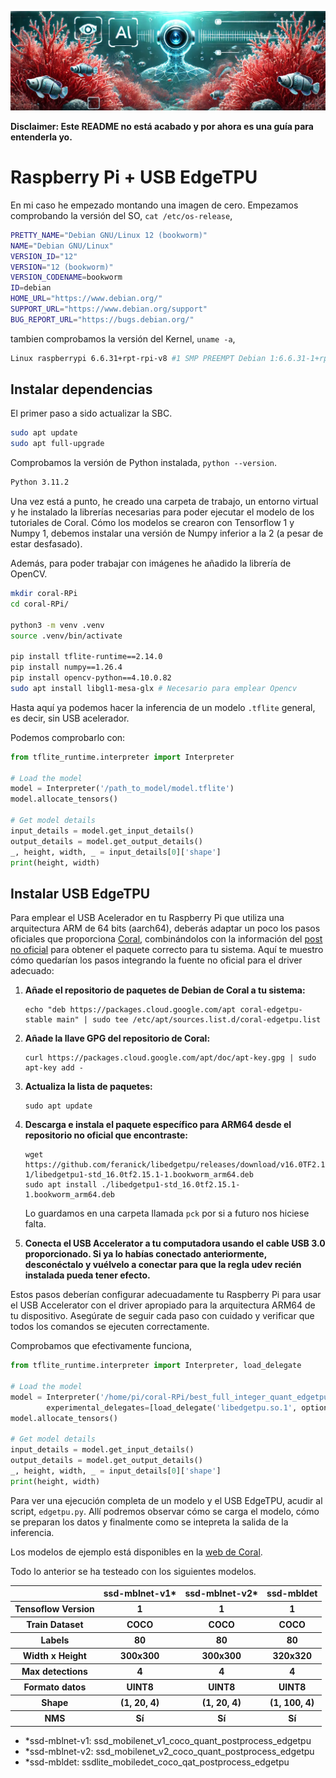 ![Banner](assets/banner.png)

**Disclaimer: Este README no está acabado y por ahora es una guía para entenderla yo.**

# Raspberry Pi + USB EdgeTPU

En mi caso he empezado montando una imagen de cero. Empezamos comprobando la versión del SO, `cat /etc/os-release`,

```bash
PRETTY_NAME="Debian GNU/Linux 12 (bookworm)"
NAME="Debian GNU/Linux"
VERSION_ID="12"
VERSION="12 (bookworm)"
VERSION_CODENAME=bookworm
ID=debian
HOME_URL="https://www.debian.org/"
SUPPORT_URL="https://www.debian.org/support"
BUG_REPORT_URL="https://bugs.debian.org/"
```

tambien comprobamos la versión del Kernel, `uname -a`,

```bash
Linux raspberrypi 6.6.31+rpt-rpi-v8 #1 SMP PREEMPT Debian 1:6.6.31-1+rpt1 (2024-05-29) aarch64 GNU/Linux
```
## Instalar dependencias

El primer paso a sido actualizar la SBC.

```bash
sudo apt update
sudo apt full-upgrade
```

Comprobamos la versión de Python instalada, `python --version`.

```bash
Python 3.11.2
```

Una vez está a punto, he creado una carpeta de trabajo, un entorno virtual y he instalado la librerías necesarias para poder ejecutar el modelo de los tutoriales de Coral. Cómo los modelos se crearon con Tensorflow 1 y Numpy 1, debemos instalar una versión de Numpy inferior a la 2 (a pesar de estar desfasado).

Además, para poder trabajar con imágenes he añadido la librería de OpenCV.

```bash
mkdir coral-RPi
cd coral-RPi/

python3 -m venv .venv
source .venv/bin/activate

pip install tflite-runtime==2.14.0
pip install numpy==1.26.4
pip install opencv-python==4.10.0.82
sudo apt install libgl1-mesa-glx # Necesario para emplear Opencv
```

Hasta aquí ya podemos hacer la inferencia de un modelo `.tflite` general, es decir, sin USB acelerador.

Podemos comprobarlo con:

```python
from tflite_runtime.interpreter import Interpreter

# Load the model
model = Interpreter('/path_to_model/model.tflite')
model.allocate_tensors()

# Get model details
input_details = model.get_input_details()
output_details = model.get_output_details()
_, height, width, _ = input_details[0]['shape']
print(height, width)
```

## Instalar USB EdgeTPU

Para emplear el USB Acelerador en tu Raspberry Pi que utiliza una arquitectura ARM de 64 bits (aarch64), deberás adaptar un poco los pasos oficiales que proporciona [Coral](https://coral.ai/docs/accelerator/get-started/#runtime-on-linux), combinándolos con la información del [post no oficial](https://github.com/feranick/libedgetpu/releases) para obtener el paquete correcto para tu sistema. Aquí te muestro cómo quedarían los pasos integrando la fuente no oficial para el driver adecuado:

1. **Añade el repositorio de paquetes de Debian de Coral a tu sistema:**
   ```
   echo "deb https://packages.cloud.google.com/apt coral-edgetpu-stable main" | sudo tee /etc/apt/sources.list.d/coral-edgetpu.list
   ```

2. **Añade la llave GPG del repositorio de Coral:**
   ```
   curl https://packages.cloud.google.com/apt/doc/apt-key.gpg | sudo apt-key add -
   ```

3. **Actualiza la lista de paquetes:**
   ```
   sudo apt update
   ```

4. **Descarga e instala el paquete específico para ARM64 desde el repositorio no oficial que encontraste:**
   ```
   wget https://github.com/feranick/libedgetpu/releases/download/v16.0TF2.15.1-1/libedgetpu1-std_16.0tf2.15.1-1.bookworm_arm64.deb
   sudo apt install ./libedgetpu1-std_16.0tf2.15.1-1.bookworm_arm64.deb
   ```

   Lo guardamos en una carpeta llamada `pck` por si a futuro nos hiciese falta.

5. **Conecta el USB Accelerator a tu computadora usando el cable USB 3.0 proporcionado. Si ya lo habías conectado anteriormente, desconéctalo y vuélvelo a conectar para que la regla udev recién instalada pueda tener efecto.**

Estos pasos deberían configurar adecuadamente tu Raspberry Pi para usar el USB Accelerator con el driver apropiado para la arquitectura ARM64 de tu dispositivo. Asegúrate de seguir cada paso con cuidado y verificar que todos los comandos se ejecuten correctamente.

Comprobamos que efectivamente funciona,

```python
from tflite_runtime.interpreter import Interpreter, load_delegate

# Load the model
model = Interpreter('/home/pi/coral-RPi/best_full_integer_quant_edgetpu.tflite',
        experimental_delegates=[load_delegate('libedgetpu.so.1', options={'device': 'usb'})]) # Línea modificada par poder emplear el modelo adaptado a las TPUs de Coral
model.allocate_tensors()

# Get model details
input_details = model.get_input_details()
output_details = model.get_output_details()
_, height, width, _ = input_details[0]['shape']
print(height, width)
```

Para ver una ejecución completa de un modelo y el USB EdgeTPU, acudir al script, `edgetpu.py`. Allí podremos observar cómo se carga el modelo, cómo se preparan los datos y finalmente como se intepreta la salida de la inferencia.

Los modelos de ejemplo está disponibles en la [web de Coral](https://coral.ai/models/object-detection/).

Todo lo anterior se ha testeado con los siguientes modelos.

<table>
   <tr>
      <th></th>
      <th>ssd-mblnet-v1*</th>
      <th>ssd-mblnet-v2*</th>
      <th>ssd-mbldet</th>
   </tr>
   <tr>
      <th>Tensoflow Version</th>
      <th>1</th>
      <th>1</th>
      <th>1</th>
   </tr>
   <tr>
      <th>Train Dataset</th>
      <th>COCO</th>
      <th>COCO</th>
      <th>COCO</th>
   </tr>
   <tr>
      <th>Labels</th>
      <th>80</th>
      <th>80</th>
      <th>80</th>
   </tr>
   <tr>
      <th>Width x Height</th>
      <th>300x300</th>
      <th>300x300</th>
      <th>320x320</th>
   </tr>
   <tr>
      <th>Max detections</th>
      <th>4</th>
      <th>4</th>
      <th>4</th>
   </tr>
   <tr>
      <th>Formato datos</th>
      <th>UINT8</th>
      <th>UINT8</th>
      <th>UINT8</th>
   </tr>
   <tr>
      <th>Shape</th>
      <th>(1, 20, 4)</th>
      <th>(1, 20, 4)</th>
      <th>(1, 100, 4)</th>
   </tr>
   <tr>
      <th>NMS</th>
      <th>Sí</th>
      <th>Sí</th>
      <th>Sí</th>
   </tr>
</table>

- *ssd-mblnet-v1: ssd_mobilenet_v1_coco_quant_postprocess_edgetpu
- *ssd-mblnet-v2: ssd_mobilenet_v2_coco_quant_postprocess_edgetpu
- *ssd-mbldet: ssdlite_mobiledet_coco_qat_postprocess_edgetpu
